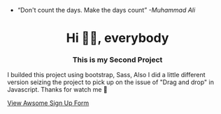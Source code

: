 - “Don't count the days. Make the days count”
*-Muhammad Ali*

<h1 align="center">Hi 🐱‍👤, everybody</h1>
<h3 align="center">This is my Second Project</h3>
<p class="text-center">I builded this project using bootstrap, Sass, Also I did a little different version seizing the project to pick up on the issue of "Drag and drop" in Javascript. Thanks for watch me 🤗</p>
<p><a href="https://arturo9314.github.io/04-FM-Testimonial-Grid-Section/" target="_blank" textstyle="text-decoration: none;">View Awsome Sign Up Form<a/></p>
